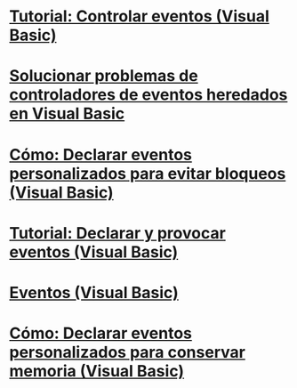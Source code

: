 # [Tutorial: Controlar eventos (Visual Basic)](walkthrough-handling-events.md)
# [Solucionar problemas de controladores de eventos heredados en Visual Basic](troubleshooting-inherited-event-handlers.md)
# [Cómo: Declarar eventos personalizados para evitar bloqueos (Visual Basic)](how-to-declare-custom-events-to-avoid-blocking.md)
# [Tutorial: Declarar y provocar eventos (Visual Basic)](walkthrough-declaring-and-raising-events.md)
# [Eventos (Visual Basic)](events.md)
# [Cómo: Declarar eventos personalizados para conservar memoria (Visual Basic)](how-to-declare-custom-events-to-conserve-memory.md)
